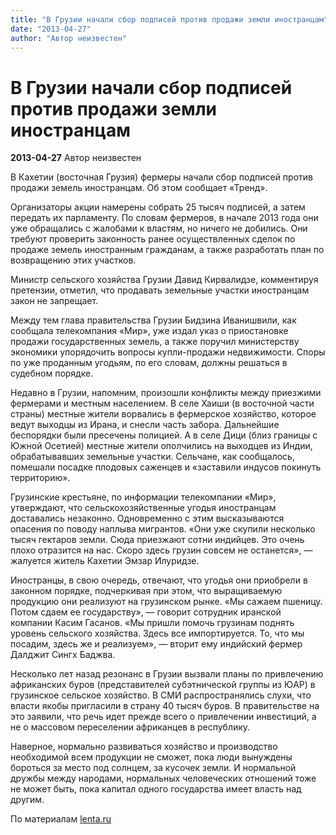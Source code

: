 ```yaml
---
title: "В Грузии начали сбор подписей против продажи земли иностранцам"
date: "2013-04-27"
author: "Автор неизвестен"
---
```


# В Грузии начали сбор подписей против продажи земли иностранцам

**2013-04-27** Автор неизвестен

В Кахетии (восточная Грузия) фермеры начали сбор подписей против продажи земель иностранцам. Об этом сообщает «Тренд».

Организаторы акции намерены собрать 25 тысяч подписей, а затем передать их парламенту. По словам фермеров, в начале 2013 года они уже обращались с жалобами к властям, но ничего не добились. Они требуют проверить законность ранее осуществленных сделок по продаже земель иностранным гражданам, а также разработать план по возвращению этих участков.

Министр сельского хозяйства Грузии Давид Кирвалидзе, комментируя претензии, отметил, что продавать земельные участки иностранцам закон не запрещает.

Между тем глава правительства Грузии Бидзина Иванишвили, как сообщала телекомпания «Мир», уже издал указ о приостановке продажи государственных земель, а также поручил министерству экономики упорядочить вопросы купли-продажи недвижимости. Споры по уже проданным угодьям, по его словам, должны решаться в судебном порядке.

Недавно в Грузии, напомним, произошли конфликты между приезжими фермерами и местным населением. В селе Хаиши (в восточной части страны) местные жители ворвались в фермерское хозяйство, которое ведут выходцы из Ирана, и снесли часть забора. Дальнейшие беспорядки были пресечены полицией. А в селе Дици (близ границы с Южной Осетией) местные жители ополчились на выходцев из Индии, обрабатывавших земельные участки. Сельчане, как сообщалось, помешали посадке плодовых саженцев и «заставили индусов покинуть территорию».

Грузинские крестьяне, по информации телекомпании «Мир», утверждают, что сельскохозяйственные угодья иностранцам доставались незаконно. Одновременно с этим высказываются опасения по поводу наплыва мигрантов. «Они уже скупили несколько тысяч гектаров земли. Сюда приезжают сотни индийцев. Это очень плохо отразится на нас. Скоро здесь грузин совсем не останется», — жалуется житель Кахетии Эмзар Илуридзе.

Иностранцы, в свою очередь, отвечают, что угодья они приобрели в законном порядке, подчеркивая при этом, что выращиваемую продукцию они реализуют на грузинском рынке. «Мы сажаем пшеницу. Потом сдаем ее государству», — говорит сотрудник иранской компании Касим Гасанов. «Мы пришли помочь грузинам поднять уровень сельского хозяйства. Здесь все импортируется. То, что мы посадим, здесь же и реализуем», — вторит ему индийский фермер Далджит Сингх Баджва.

Несколько лет назад резонанс в Грузии вызвали планы по привлечению африканских буров (представителей субэтнической группы из ЮАР) в грузинское сельское хозяйство. В СМИ распространялись слухи, что власти якобы пригласили в страну 40 тысяч буров. В правительстве на это заявили, что речь идет прежде всего о привлечении инвестиций, а не о массовом переселении африканцев в республику.

Наверное, нормально развиваться хозяйство и производство необходимой всем продукции не сможет, пока люди вынуждены бороться за место под солнцем, за кусочек земли. И нормальной дружбы между народами, нормальных человеческих отношений тоже не может быть, пока капитал одного государства имеет власть над другим.

По материалам [lenta.ru](http://lenta.ru/news/2013/04/26/farmers/)